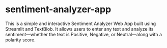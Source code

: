 # sentiment-analyzer-app
This is a simple and interactive Sentiment Analyzer Web App built using Streamlit and TextBlob. It allows users to enter any text and analyze its sentiment—whether the text is Positive, Negative, or Neutral—along with a polarity score.
